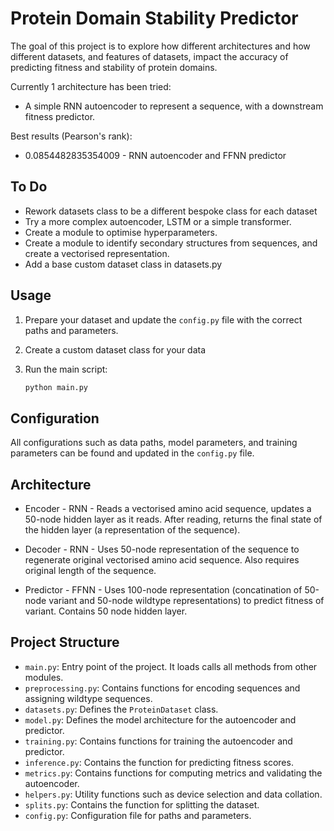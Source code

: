 # Protein Domain Stability Predictor

The goal of this project is to explore how different architectures and how different datasets, and features of datasets, impact the accuracy of predicting fitness and stability of protein domains.

Currently 1 architecture has been tried:

- A simple RNN autoencoder to represent a sequence, with a downstream fitness predictor.

Best results (Pearson's rank):

- 0.0854482835354009 - RNN autoencoder and FFNN predictor

## To Do

- Rework datasets class to be a different bespoke class for each dataset
- Try a more complex autoencoder, LSTM or a simple transformer.
- Create a module to optimise hyperparameters.
- Create a module to identify secondary structures from sequences, and create a vectorised representation.
- Add a base custom dataset class in datasets.py


## Usage

1. Prepare your dataset and update the `config.py` file with the correct paths and parameters.

2. Create a custom dataset class for your data

2. Run the main script:
    ```bash
    python main.py
    ```

## Configuration

All configurations such as data paths, model parameters, and training parameters can be found and updated in the `config.py` file.

## Architecture

- Encoder - RNN - Reads a vectorised amino acid sequence, updates a 50-node hidden layer as it reads. After reading, returns the final state of the hidden layer (a representation of the sequence).

- Decoder - RNN - Uses 50-node representation of the sequence to regenerate original vectorised amino acid sequence. Also requires original length of the sequence.

- Predictor - FFNN - Uses 100-node representation (concatination of 50-node variant and 50-node wildtype representations) to predict fitness of variant. Contains 50 node hidden layer.

## Project Structure

- `main.py`: Entry point of the project. It loads calls all methods from other modules.
- `preprocessing.py`: Contains functions for encoding sequences and assigning wildtype sequences.
- `datasets.py`: Defines the `ProteinDataset` class.
- `model.py`: Defines the model architecture for the autoencoder and predictor.
- `training.py`: Contains functions for training the autoencoder and predictor.
- `inference.py`: Contains the function for predicting fitness scores.
- `metrics.py`: Contains functions for computing metrics and validating the autoencoder.
- `helpers.py`: Utility functions such as device selection and data collation.
- `splits.py`: Contains the function for splitting the dataset.
- `config.py`: Configuration file for paths and parameters.
